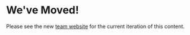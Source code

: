 # We've Moved!

Please see the new [team website](https://lter.github.io/scicomp/) for the current iteration of this content.
